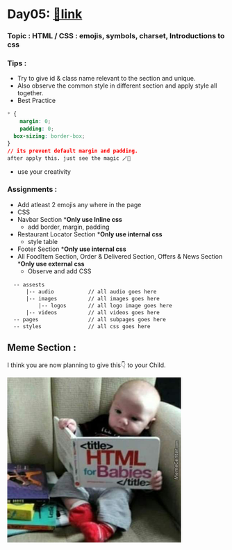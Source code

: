 # Day05: [🔗link](https://devs-nest.github.io/frontend-assignments/Day05/)

### Topic : HTML / CSS : emojis, symbols, charset, Introductions to css

### Tips :

- Try to give id & class name relevant to the section and unique.
- Also observe the common style in different section and apply style all together.
- Best Practice

```css
* {
	margin: 0;
	padding: 0;
  box-sizing: border-box;
}
// its prevent default margin and padding.
after apply this. just see the magic 🪄🎩
```

- use your creativity

### Assignments :

- Add atleast 2 emojis any where in the page
- CSS
- Navbar Section \***Only use Inline css**
  - add border, margin, padding
- Restaurant Locator Section \***Only use internal css**
  - style table
- Footer Section \***Only use internal css**
- All FoodItem Section, Order & Delivered Section, Offers & News Section \***Only use external css**
  - Observe and add CSS

```
  -- assests
      |-- audio           // all audio goes here
      |-- images          // all images goes here
          |-- logos       // all logo image goes here
      |-- videos          // all videos goes here
  -- pages                // all subpages goes here
  -- styles               // all css goes here
```

## Meme Section :

I think you are now planning to give this👇 to your Child.

<img src='../assets/meme/html-for-babies.jpg' width="400"/>
